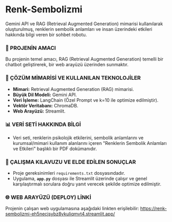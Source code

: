 # Renk-Sembolizmi
Gemini API ve RAG (Retrieval Augmented Generation) mimarisi kullanılarak oluşturulmuş, renklerin sembolik anlamları ve insan üzerindeki etkileri hakkında bilgi veren bir sohbet robotu.
### 📌 PROJENİN AMACI
Bu projenin temel amacı, RAG (Retrieval Augmented Generation) temelli bir chatbot geliştirerek, bir web arayüzü üzerinden sunmaktır.

### 🧪 ÇÖZÜM MİMARİSİ VE KULLANILAN TEKNOLOJİLER 
* **Mimari:** Retrieval Augmented Generation (RAG) mimarisi.
* **Büyük Dil Modeli:** Gemini API.
* **Veri İşleme:** LangChain (Özel Prompt ve k=10 ile optimize edilmiştir).
* **Vektör Veritabanı:** ChromaDB.
* **Web Arayüzü:** Streamlit.

### 📊 VERİ SETİ HAKKINDA BİLGİ 
* Veri seti, renklerin psikolojik etkilerini, sembolik anlamlarını ve kurumsal/mimari kullanım alanlarını içeren "Renklerin Sembolik Anlamları ve Etkileri" başlıklı bir PDF dokümanıdır.

### 📄 ÇALIŞMA KILAVUZU VE ELDE EDİLEN SONUÇLAR 
* Proje gereksinimleri `requirements.txt` dosyasındadır.
* Uygulama, **`app.py`** dosyası ile Streamlit üzerinde çalışır ve genel karşılaştırmalı sorulara doğru yanıt verecek şekilde optimize edilmiştir.

### 🌐 WEB ARAYÜZÜ (DEPLOY) LİNKİ 
Projenin çalışan web uygulamasına aşağıdaki linkten erişilebilir:
https://renk-sembolizmi-eh5necjsybz8vkuliqmvt4.streamlit.app/
